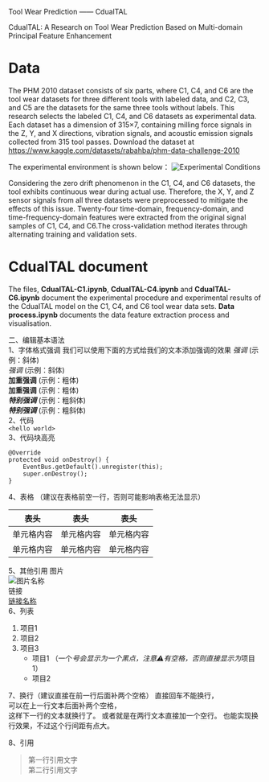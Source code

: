 Tool Wear Prediction —— CdualTAL

CdualTAL: A Research on Tool Wear Prediction Based on Multi-domain Principal Feature Enhancement

# Data
The PHM 2010 dataset consists of six parts, where C1, C4, and C6 are the tool wear datasets for three different tools with labeled data, and C2, C3, and C5 are the datasets for the same three tools without labels. 
This research selects the labeled C1, C4, and C6 datasets as experimental data. Each dataset has a dimension of 315×7, containing milling force signals in the Z, Y, and X directions, vibration signals, and acoustic emission signals collected from 315 tool passes. Download the dataset at https://www.kaggle.com/datasets/rabahba/phm-data-challenge-2010

The experimental environment is shown below：
![Experimental Conditions](https://github.com/user-attachments/assets/794f785d-218d-470b-89b8-199615f39a20)

Considering the zero drift phenomenon in the C1, C4, and C6 datasets, the tool exhibits continuous wear during actual use. Therefore, the X, Y, and Z sensor signals from all three datasets were preprocessed to mitigate the effects of this issue. Twenty-four time-domain, frequency-domain, and time-frequency-domain features were extracted from the original signal samples of C1, C4, and C6.The cross-validation method iterates through alternating training and validation sets. 
# CdualTAL document
The files, **CdualTAL-C1.ipynb**, **CdualTAL-C4.ipynb** and **CdualTAL-C6.ipynb** document the experimental procedure and experimental results of the CdualTAL model on the C1, C4, and C6 tool wear data sets.
**Data process.ipynb** documents the data feature extraction process and visualisation.

二、编辑基本语法  
1、字体格式强调
 我们可以使用下面的方式给我们的文本添加强调的效果
*强调*  (示例：斜体)  
 _强调_  (示例：斜体)  
**加重强调**  (示例：粗体)  
 __加重强调__ (示例：粗体)  
***特别强调*** (示例：粗斜体)  
___特别强调___  (示例：粗斜体)  
2、代码  
`<hello world>`  
3、代码块高亮  
```
@Override
protected void onDestroy() {
    EventBus.getDefault().unregister(this);
    super.onDestroy();
}
```
4、表格 （建议在表格前空一行，否则可能影响表格无法显示）
 
 表头  | 表头  | 表头
 ---- | ----- | ------  
 单元格内容  | 单元格内容 | 单元格内容 
 单元格内容  | 单元格内容 | 单元格内容  
 
5、其他引用
图片  
![图片名称](https://i-blog.csdnimg.cn/img_convert/fbcbccbbb91a2255bab8c9f53fea1cfd.png)  
链接  
[链接名称](https://www.baidu.com/)    
6、列表 
1. 项目1  
2. 项目2  
3. 项目3  
   * 项目1 （一个*号会显示为一个黑点，注意⚠️有空格，否则直接显示为*项目1） 
   * 项目2   
 
7、换行（建议直接在前一行后面补两个空格）
直接回车不能换行，  
可以在上一行文本后面补两个空格，  
这样下一行的文本就换行了。
或者就是在两行文本直接加一个空行。
也能实现换行效果，不过这个行间距有点大。  
 
8、引用
> 第一行引用文字  
> 第二行引用文字   
